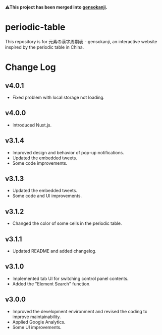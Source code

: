 ⚠️**This project has been merged into [gensokanji](https://github.com/utf8sjis/gensokanji).**

# periodic-table

This repository is for 元素の漢字周期表 - gensokanji, an interactive website inspired by the periodic table in China.

# Change Log

## v4.0.1
* Fixed problem with local storage not loading.

## v4.0.0
* Introduced Nuxt.js.

## v3.1.4
* Improved design and behavior of pop-up notifications.
* Updated the embedded tweets.
* Some code improvements.

## v3.1.3
* Updated the embedded tweets.
* Some code and UI improvements.

## v3.1.2
* Changed the color of some cells in the periodic table.

## v3.1.1
* Updated README and added changelog.

## v3.1.0
* Implemented tab UI for switching control panel contents.
* Added the "Element Search" function.

## v3.0.0
* Improved the development environment and revised the coding to improve maintainability.
* Applied Google Analytics.
* Some UI improvements.
